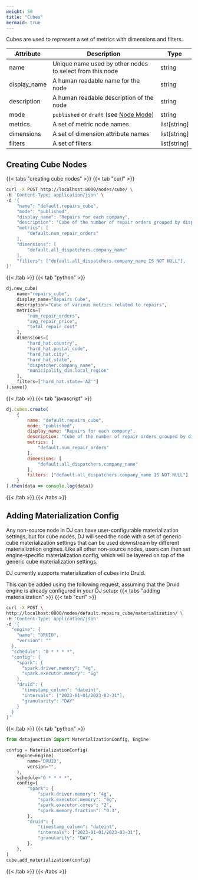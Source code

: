 ```yaml
---
weight: 50
title: "Cubes"
mermaid: true
---
```


Cubes are used to represent a set of metrics with dimensions and filters.


| Attribute    | Description                                                                                 | Type         |
|--------------|---------------------------------------------------------------------------------------------|--------------|
| name         | Unique name used by other nodes to select from this node                                    | string       |
| display_name | A human readable name for the node                                                          | string       |
| description  | A human readable description of the node                                                    | string       |
| mode         | `published` or `draft` (see [Node Mode](../../../dj-concepts/node-dependencies/#node-mode)) | string       |
| metrics      | A set of metric node names                                                                  | list[string] |
| dimensions   | A set of dimension attribute names                                                          | list[string] |
| filters      | A set of filters                                                                            | list[string] |

## Creating Cube Nodes

{{< tabs "creating cube nodes" >}}
{{< tab "curl" >}}
```sh
curl -X POST http://localhost:8000/nodes/cube/ \
-H 'Content-Type: application/json' \
-d '{
    "name": "default.repairs_cube",
    "mode": "published",
    "display_name": "Repairs for each company",
    "description": "Cube of the number of repair orders grouped by dispatcher companies",
    "metrics": [
        "default.num_repair_orders"
    ],
    "dimensions": [
        "default.all_dispatchers.company_name"
    ],
    "filters": ["default.all_dispatchers.company_name IS NOT NULL"],
}'
```
{{< /tab >}}
{{< tab "python" >}}

```py
dj.new_cube(
    name="repairs_cube",
    display_name="Repairs Cube",
    description="Cube of various metrics related to repairs",
    metrics=[
        "num_repair_orders",
        "avg_repair_price",
        "total_repair_cost"
    ],
    dimensions=[
        "hard_hat.country",
        "hard_hat.postal_code",
        "hard_hat.city",
        "hard_hat.state",
        "dispatcher.company_name",
        "municipality_dim.local_region"
    ],
    filters=["hard_hat.state='AZ'"]
).save()
```
{{< /tab >}}
{{< tab "javascript" >}}
```js
dj.cubes.create(
    {
        name: "default.repairs_cube",
        mode: "published",
        display_name: "Repairs for each company",
        description: "Cube of the number of repair orders grouped by dispatcher companies",
        metrics: [
            "default.num_repair_orders"
        ],
        dimensions: [
            "default.all_dispatchers.company_name"
        ],
        filters: ["default.all_dispatchers.company_name IS NOT NULL"]
    }
).then(data => console.log(data))
```
{{< /tab >}}
{{< /tabs >}}

## Adding Materialization Config

Any non-source node in DJ can have user-configurable materialization settings, but for cube nodes, DJ
will seed the node with a set of generic cube materialization settings that can be used downstream by
different materialization engines. Like all other non-source nodes, users can then set engine-specific
materialization config, which will be layered on top of the generic cube materialization settings.

DJ currently supports materialization of cubes into Druid.

This can be added using the following request, assuming that the Druid engine is already configured in
your DJ setup:
{{< tabs "adding materialization" >}}
{{< tab "curl" >}}
```sh
curl -X POST \
http://localhost:8000/nodes/default.repairs_cube/materialization/ \
-H 'Content-Type: application/json'
-d '{
  "engine": {
    "name": "DRUID",
    "version": ""
  },
  "schedule": "0 * * * *",
  "config": {
    "spark": {
      "spark.driver.memory": "4g",
      "spark.executor.memory": "6g"
    },
    "druid": {
      "timestamp_column": "dateint",
      "intervals": ["2023-01-01/2023-03-31"],
      "granularity": "DAY"
    }
  }
}'
```
{{< /tab >}}
{{< tab "python" >}}

```py
from datajunction import MaterializationConfig, Engine

config = MaterializationConfig(
    engine=Engine(
        name="DRUID",
        version="",
    ),
    schedule="0 * * * *",
    config={
        "spark": {
            "spark.driver.memory": "4g",
            "spark.executor.memory": "6g",
            "spark.executor.cores": "2",
            "spark.memory.fraction": "0.3",
        },
        "druid": {
            "timestamp_column": "dateint",
            "intervals": ["2023-01-01/2023-03-31"],
            "granularity": "DAY",
        },
    },
)
cube.add_materialization(config)
```
{{< /tab >}}
{{< /tabs >}}
